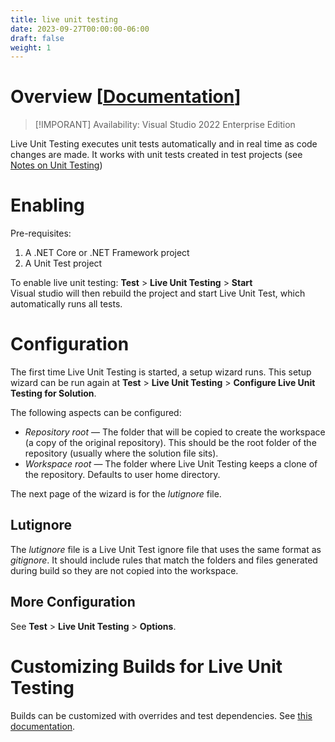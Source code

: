 ```yaml
---
title: live unit testing
date: 2023-09-27T00:00:00-06:00
draft: false
weight: 1
---
```


# Overview [[Documentation](https://learn.microsoft.com/en-us/visualstudio/test/live-unit-testing-intro?view=vs-2022)]  
> [!IMPORANT] Availability: Visual Studio 2022 Enterprise Edition 

Live Unit Testing executes unit tests automatically and in real time as code changes are made. 
It works with unit tests created in test projects (see [Notes on Unit Testing](../../../../../notes/_net/testing/unit-testing))

# Enabling
Pre-requisites:
1. A .NET Core or .NET Framework project
2. A Unit Test project

To enable live unit testing: **Test** > **Live Unit Testing** > **Start**  
Visual studio will then rebuild the project and start Live Unit Test, which automatically runs all tests.

# Configuration
The first time Live Unit Testing is started, a setup wizard runs. This setup wizard can be run again at
**Test** > **Live Unit Testing** > **Configure Live Unit Testing for Solution**.

The following aspects can be configured:
* *Repository root* — The folder that will be copied to create the workspace (a copy of the original repository). 
This should be the root folder of the repository (usually where the solution file sits).
* *Workspace root* — The folder where Live Unit Testing keeps a clone of the repository. Defaults to user home directory.

The next page of the wizard is for the *lutignore* file.

## Lutignore
The *lutignore* file is a Live Unit Test ignore file that uses the same format as *gitignore*. It should include rules that
match the folders and files generated during build so they are not copied into the workspace.

## More Configuration
See **Test** > **Live Unit Testing** > **Options**.

# Customizing Builds for Live Unit Testing
Builds can be customized with overrides and test dependencies. See [this documentation](https://learn.microsoft.com/en-us/visualstudio/test/live-unit-testing?view=vs-2022#customize-your-build-for-live-unit-testing).
